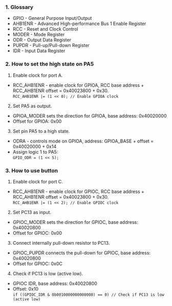 ### 1. Glossary
- GPIO - General Purpose Input/Output
- AHB1ENR - Advanced High-performance Bus 1 Enable Register
- RCC - Reset and Clock Control
- MODER - Mode Register
- ODR - Output Data Register
- PUPDR - Pull-up/Pull-down Register 
- IDR - Input Data Register

### 2. How to set the high state on PA5
1. Enable clock for port A.
- RCC_AHB1ENR - enable clock for GPIOA, RCC base address + RCC_AHB1ENR offset =
0x40023800 + 0x30. <br/>
`RCC_AHB1ENR |= (1 << 0); // Enable GPIOA clock`
2. Set PA5 as output.
- GPIOA_MODER sets the direction for GPIOA, base address: 0x40020000
- Offset for GPIOA: 0x00
3. Set pin PA5 to a high state.
- ODRA - controls mode on GPIOA, address: GPIOA_BASE + offset = 0x40020000 + 0x14
- Assign logic 1 to PA5: <br/>
`GPIO_ODR = (1 << 5);`

### 3. How to use button
1. Enable clock for port C.
- RCC_AHB1ENR - enable clock for GPIOC, RCC base address + RCC_AHB1ENR offset =
0x40023800 + 0x30. <br/>
`RCC_AHB1ENR |= (1 << 2); // Enable GPIOC clock`
2. Set PC13 as input. <br/>
- GPIOC_MODER sets the direction for GPIOC, base address: 0x40020800
- Offset for GPIOC: 0x00
3. Connect internally pull-down resistor to PC13.
- GPIOC_PUPDR connects the pull-down for GPIOC, base address: 0x40020800
- Offset for GPIOC: 0x0C
4. Check if PC13 is low (active low).
- GPIOC IDR, base address: 0x40020800
- Offset: 0x10 <br/>
`if ((GPIOC_IDR & 0b0010000000000000) == 0) // Check if PC13 is low (active low)`

